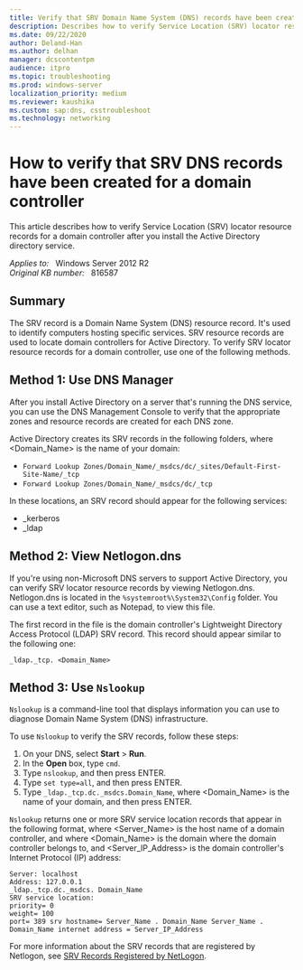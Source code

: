 ```yaml
---
title: Verify that SRV Domain Name System (DNS) records have been created
description: Describes how to verify Service Location (SRV) locator resource records for a domain controller after you install the Active Directory directory service.
ms.date: 09/22/2020
author: Deland-Han
ms.author: delhan
manager: dcscontentpm
audience: itpro
ms.topic: troubleshooting
ms.prod: windows-server
localization_priority: medium
ms.reviewer: kaushika
ms.custom: sap:dns, csstroubleshoot
ms.technology: networking
---
```

# How to verify that SRV DNS records have been created for a domain controller

This article describes how to verify Service Location (SRV) locator resource records for a domain controller after you install the Active Directory directory service.

_Applies to:_ &nbsp; Windows Server 2012 R2  
_Original KB number:_ &nbsp; 816587

## Summary

The SRV record is a Domain Name System (DNS) resource record. It's used to identify computers hosting specific services. SRV resource records are used to locate domain controllers for Active Directory. To verify SRV locator resource records for a domain controller, use one of the following methods.

## Method 1: Use DNS Manager

After you install Active Directory on a server that's running the DNS service, you can use the DNS Management Console to verify that the appropriate zones and resource records are created for each DNS zone.

Active Directory creates its SRV records in the following folders, where \<Domain_Name> is the name of your domain:

- `Forward Lookup Zones/Domain_Name/_msdcs/dc/_sites/Default-First-Site-Name/_tcp`
- `Forward Lookup Zones/Domain_Name/_msdcs/dc/_tcp`

In these locations, an SRV record should appear for the following services:

- _kerberos
- _ldap

## Method 2: View Netlogon.dns

If you're using non-Microsoft DNS servers to support Active Directory, you can verify SRV locator resource records by viewing Netlogon.dns. Netlogon.dns is located in the `%systemroot%\System32\Config` folder. You can use a text editor, such as Notepad, to view this file.

The first record in the file is the domain controller's Lightweight Directory Access Protocol (LDAP) SRV record. This record should appear similar to the following one:

`_ldap._tcp. <Domain_Name>`

## Method 3: Use `Nslookup`

`Nslookup` is a command-line tool that displays information you can use to diagnose Domain Name System (DNS) infrastructure.

To use `Nslookup` to verify the SRV records, follow these steps:

1. On your DNS, select **Start** > **Run**.
2. In the **Open** box, type `cmd`.
3. Type `nslookup`, and then press ENTER.
4. Type `set type=all`, and then press ENTER.
5. Type `_ldap._tcp.dc._msdcs.Domain_Name`, where \<Domain_Name> is the name of your domain, and then press ENTER.

`Nslookup` returns one or more SRV service location records that appear in the following format, where \<Server_Name> is the host name of a domain controller, and where \<Domain_Name> is the domain where the domain controller belongs to, and \<Server_IP_Address> is the domain controller's Internet Protocol (IP) address:

```console
Server: localhost
Address: 127.0.0.1
_ldap._tcp.dc._msdcs. Domain_Name
SRV service location:
priority= 0
weight= 100
port= 389 srv hostname= Server_Name . Domain_Name Server_Name . Domain_Name internet address = Server_IP_Address
```

For more information about the SRV records that are registered by Netlogon, see [SRV Records Registered by NetLogon](https://social.technet.microsoft.com/wiki/contents/articles/7608.srv-records-registered-by-net-logon.aspx).
